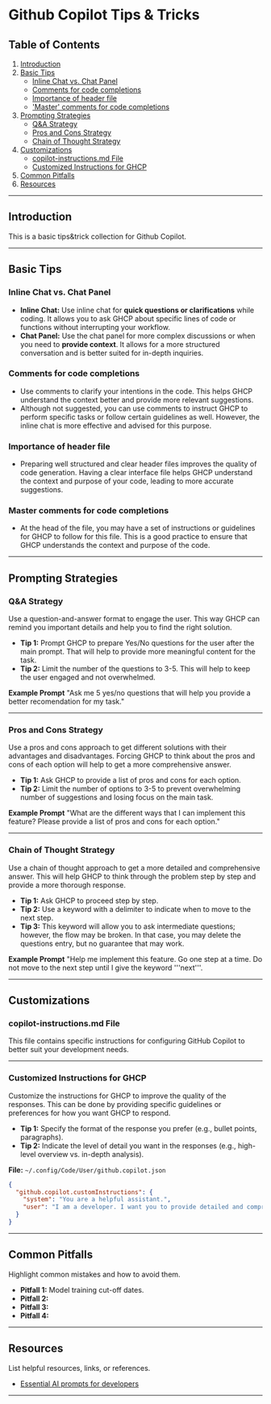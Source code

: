 # Github Copilot Tips & Tricks

## Table of Contents

1. [Introduction](#introduction)
2. [Basic Tips](#basic-tips)
    - [Inline Chat vs. Chat Panel](#inline-chat-vs-chat-panel)  
    - [Comments for code completions](#comments-for-code-completions)  
    - [Importance of header file](#importance-of-header-file)  
    - ['Master' comments for code completions](#master-comments-for-code-completions)  
3. [Prompting Strategies](#prompting-strategies)
    - [Q&A Strategy](#qa-strategy)  
    - [Pros and Cons Strategy](#pros-and-cons-strategy)  
    - [Chain of Thought Strategy](#chain-of-thought-strategy)
4. [Customizations](#customizations)
    - [copilot-instructions.md File](#copilot-instructionsmd-file)  
    - [Customized Instructions for GHCP](#customized-instructions-for-ghcp)
5. [Common Pitfalls](#common-pitfalls)
6. [Resources](#resources)

---

## Introduction

This is a basic tips&trick collection for Github Copilot.

---

## Basic Tips

### Inline Chat vs. Chat Panel

- **Inline Chat:** Use inline chat for **quick questions or clarifications** while coding. It allows you to ask GHCP about specific lines of code or functions without interrupting your workflow.
- **Chat Panel:** Use the chat panel for more complex discussions or when you need to **provide context**. It allows for a more structured conversation and is better suited for in-depth inquiries.

### Comments for code completions

- Use comments to clarify your intentions in the code. This helps GHCP understand the context better and provide more relevant suggestions.
- Although not suggested, you can use comments to instruct GHCP to perform specific tasks or follow certain guidelines as well. However, the inline chat is more effective and advised for this purpose.

### Importance of header file

- Preparing well structured and clear header files improves the quality of code generation. Having a clear interface file helps GHCP understand the context and purpose of your code, leading to more accurate suggestions.

### Master comments for code completions

- At the head of the file, you may have a set of instructions or guidelines for GHCP to follow for this file. This is a good practice to ensure that GHCP understands the context and purpose of the code.

---

## Prompting Strategies
<!-- Complete -->
### Q&A Strategy

Use a question-and-answer format to engage the user. This way GHCP can remind you important details and help you to find the right solution.

- **Tip 1:** Prompt GHCP to prepare Yes/No questions for the user after the main prompt. That will help to provide more meaningful content for the task.
- **Tip 2:** Limit the number of the questions to 3-5. This will help to keep the user engaged and not overwhelmed.

**Example Prompt** "Ask me 5 yes/no questions that will help you provide a better recomendation for my task."

---
<!-- Complete -->
### Pros and Cons Strategy

Use a pros and cons approach to get different solutions with their advantages and disadvantages. Forcing GHCP to think about the pros and cons of each option will help to get a more comprehensive answer.

- **Tip 1:** Ask GHCP to provide a list of pros and cons for each option.
- **Tip 2:** Limit the number of options to 3-5 to prevent overwhelming number of suggestions and losing focus on the main task.

**Example Prompt** "What are the different ways that I can implement this feature? Please provide a list of pros and cons for each option."

---
<!-- Complete -->
### Chain of Thought Strategy

Use a chain of thought approach to get a more detailed and comprehensive answer. This will help GHCP to think through the problem step by step and provide a more thorough response.

- **Tip 1:** Ask GHCP to proceed step by step.
- **Tip 2:** Use a keyword with a delimiter to indicate when to move to the next step.
- **Tip 3:** This keyword will allow you to ask intermediate questions; however, the flow may be broken. In that case, you may delete the questions entry, but no guarantee that may work.

**Example Prompt** "Help me implement this feature. Go one step at a time. Do not move to the next step until I give the keyword '''next'''.

---

## Customizations

### copilot-instructions.md File

This file contains specific instructions for configuring GitHub Copilot to better suit your development needs.

---
<!-- Investigate that ones accuracy -->
### Customized Instructions for GHCP

Customize the instructions for GHCP to improve the quality of the responses. This can be done by providing specific guidelines or preferences for how you want GHCP to respond.

- **Tip 1:** Specify the format of the response you prefer (e.g., bullet points, paragraphs).
- **Tip 2:** Indicate the level of detail you want in the responses (e.g., high-level overview vs. in-depth analysis).

**File:** `~/.config/Code/User/github.copilot.json`

```json
{
  "github.copilot.customInstructions": {
    "system": "You are a helpful assistant.",
    "user": "I am a developer. I want you to provide detailed and comprehensive answers to my questions. Please use bullet points and provide examples where applicable."
  }
}
```

---

## Common Pitfalls

Highlight common mistakes and how to avoid them.

- **Pitfall 1:** Model training cut-off dates.
- **Pitfall 2:** 
- **Pitfall 3:**
- **Pitfall 4:**

---

## Resources

List helpful resources, links, or references.

- [Essential AI prompts for developers](https://www.youtube.com/watch?v=H3M95i4iS5c)

---
